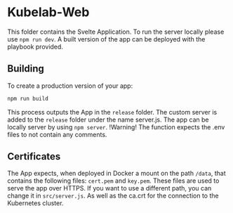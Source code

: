 # Kubelab-Web

This folder contains the Svelte Application. To run the server locally please use `npm run dev`. A built version of the app can be deployed with the playbook provided.

## Building

To create a production version of your app:

```bash
npm run build
```

This process outputs the App in the `release` folder. The custom server is added to the `release` folder under the name server.js. The app can be locally server by using `npm server`. !Warning! The function expects the .env files to not contain any comments.


## Certificates

The App expects, when deployed in Docker a mount on the path `/data`, that contains the following files: `cert.pem` and `key.pem`. These files are used to serve the app over HTTPS. If you want to use a different path, you can change it in `src/server.js`. As well as the ca.crt for the connection to the Kubernetes cluster.
